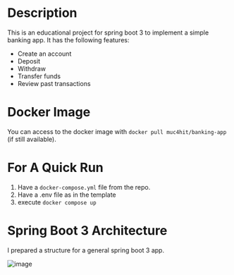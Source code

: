 # Description

This is an educational project for spring boot 3 to implement a simple banking app. It has the following features:
* Create an account
* Deposit
* Withdraw
* Transfer funds
* Review past transactions

# Docker Image

You can access to the docker image with `docker pull muc4hit/banking-app` (if still available).

# For A Quick Run

1. Have a `docker-compose.yml` file from the repo.
2. Have a .env file as in the template
3. execute `docker compose up`

# Spring Boot 3 Architecture

I prepared a structure for a general spring boot 3 app.

![image](https://github.com/user-attachments/assets/1508f819-8477-4231-900b-a2b84199d160)
